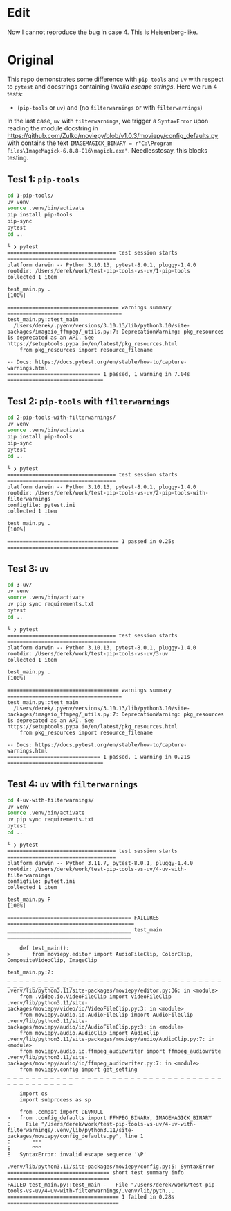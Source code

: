 # Edit

Now I cannot reproduce the bug in case 4. This is Heisenberg-like.

# Original

This repo demonstrates some difference with `pip-tools` and `uv` with respect to
`pytest` and docstrings containing _invalid escape strings_. Here we run 4
tests:

- (`pip-tools` or `uv`) and (no `filterwarnings` or with `filterwarnings`)

In the last case, `uv` with `filterwarnings`, we trigger a `SyntaxError` upon
reading the module docstring in
https://github.com/Zulko/moviepy/blob/v1.0.3/moviepy/config_defaults.py with
contains the text
`IMAGEMAGICK_BINARY = r"C:\Program Files\ImageMagick-6.8.8-Q16\magick.exe"`.
Needlesstosay, this blocks testing.

## Test 1: `pip-tools`

```bash
cd 1-pip-tools/
uv venv
source .venv/bin/activate
pip install pip-tools
pip-sync
pytest
cd ..
```

```console
└ ❯ pytest
=================================== test session starts ===================================
platform darwin -- Python 3.10.13, pytest-8.0.1, pluggy-1.4.0
rootdir: /Users/derek/work/test-pip-tools-vs-uv/1-pip-tools
collected 1 item

test_main.py .                                                                      [100%]

==================================== warnings summary =====================================
test_main.py::test_main
  /Users/derek/.pyenv/versions/3.10.13/lib/python3.10/site-packages/imageio_ffmpeg/_utils.py:7: DeprecationWarning: pkg_resources is deprecated as an API. See https://setuptools.pypa.io/en/latest/pkg_resources.html
    from pkg_resources import resource_filename

-- Docs: https://docs.pytest.org/en/stable/how-to/capture-warnings.html
============================== 1 passed, 1 warning in 7.04s ===============================
```

## Test 2: `pip-tools` with `filterwarnings`

```bash
cd 2-pip-tools-with-filterwarnings/
uv venv
source .venv/bin/activate
pip install pip-tools
pip-sync
pytest
cd ..
```

```console
└ ❯ pytest
=================================== test session starts ===================================
platform darwin -- Python 3.10.13, pytest-8.0.1, pluggy-1.4.0
rootdir: /Users/derek/work/test-pip-tools-vs-uv/2-pip-tools-with-filterwarnings
configfile: pytest.ini
collected 1 item

test_main.py .                                                                      [100%]

==================================== 1 passed in 0.25s ====================================
```

## Test 3: `uv`

```bash
cd 3-uv/
uv venv
source .venv/bin/activate
uv pip sync requirements.txt
pytest
cd ..
```

```console
└ ❯ pytest
=================================== test session starts ===================================
platform darwin -- Python 3.10.13, pytest-8.0.1, pluggy-1.4.0
rootdir: /Users/derek/work/test-pip-tools-vs-uv/3-uv
collected 1 item

test_main.py .                                                                      [100%]

==================================== warnings summary =====================================
test_main.py::test_main
  /Users/derek/.pyenv/versions/3.10.13/lib/python3.10/site-packages/imageio_ffmpeg/_utils.py:7: DeprecationWarning: pkg_resources is deprecated as an API. See https://setuptools.pypa.io/en/latest/pkg_resources.html
    from pkg_resources import resource_filename

-- Docs: https://docs.pytest.org/en/stable/how-to/capture-warnings.html
============================== 1 passed, 1 warning in 0.21s ===============================
```

## Test 4: `uv` with `filterwarnings`

```bash
cd 4-uv-with-filterwarnings/
uv venv
source .venv/bin/activate
uv pip sync requirements.txt
pytest
cd ..
```

```console
└ ❯ pytest
=================================== test session starts ===================================
platform darwin -- Python 3.11.7, pytest-8.0.1, pluggy-1.4.0
rootdir: /Users/derek/work/test-pip-tools-vs-uv/4-uv-with-filterwarnings
configfile: pytest.ini
collected 1 item

test_main.py F                                                                      [100%]

======================================== FAILURES =========================================
________________________________________ test_main ________________________________________

    def test_main():
>       from moviepy.editor import AudioFileClip, ColorClip, CompositeVideoClip, ImageClip

test_main.py:2:
_ _ _ _ _ _ _ _ _ _ _ _ _ _ _ _ _ _ _ _ _ _ _ _ _ _ _ _ _ _ _ _ _ _ _ _ _ _ _ _ _ _ _ _ _ _
.venv/lib/python3.11/site-packages/moviepy/editor.py:36: in <module>
    from .video.io.VideoFileClip import VideoFileClip
.venv/lib/python3.11/site-packages/moviepy/video/io/VideoFileClip.py:3: in <module>
    from moviepy.audio.io.AudioFileClip import AudioFileClip
.venv/lib/python3.11/site-packages/moviepy/audio/io/AudioFileClip.py:3: in <module>
    from moviepy.audio.AudioClip import AudioClip
.venv/lib/python3.11/site-packages/moviepy/audio/AudioClip.py:7: in <module>
    from moviepy.audio.io.ffmpeg_audiowriter import ffmpeg_audiowrite
.venv/lib/python3.11/site-packages/moviepy/audio/io/ffmpeg_audiowriter.py:7: in <module>
    from moviepy.config import get_setting
_ _ _ _ _ _ _ _ _ _ _ _ _ _ _ _ _ _ _ _ _ _ _ _ _ _ _ _ _ _ _ _ _ _ _ _ _ _ _ _ _ _ _ _ _ _

    import os
    import subprocess as sp

    from .compat import DEVNULL
>   from .config_defaults import FFMPEG_BINARY, IMAGEMAGICK_BINARY
E     File "/Users/derek/work/test-pip-tools-vs-uv/4-uv-with-filterwarnings/.venv/lib/python3.11/site-packages/moviepy/config_defaults.py", line 1
E       """
E       ^^^
E   SyntaxError: invalid escape sequence '\P'

.venv/lib/python3.11/site-packages/moviepy/config.py:5: SyntaxError
================================= short test summary info =================================
FAILED test_main.py::test_main -   File "/Users/derek/work/test-pip-tools-vs-uv/4-uv-with-filterwarnings/.venv/lib/pyth...
==================================== 1 failed in 0.28s ====================================
```
